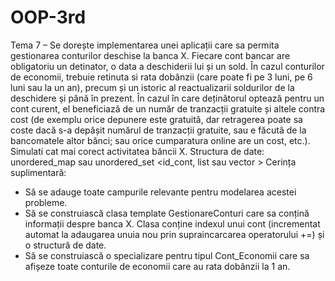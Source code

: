 # OOP-3rd
Tema 7 – Se dorește implementarea unei aplicații care sa permita gestionarea conturilor
deschise la banca X. Fiecare cont bancar are obligatoriu un detinator, o data a deschiderii lui
și un sold. În cazul conturilor de economii, trebuie retinuta si rata dobânzii (care poate fi pe 3
luni, pe 6 luni sau la un an), precum și un istoric al reactualizarii soldurilor de la deschidere și
până în prezent. În cazul în care deținătorul optează pentru un cont curent, el beneficiază de
un număr de tranzacții gratuite și altele contra cost (de exemplu orice depunere este
gratuită, dar retragerea poate sa coste dacă s-a depășit numărul de tranzacții gratuite, sau e
făcută de la bancomatele altor bănci; sau orice cumparatura online are un cost, etc.).
Simulati cat mai corect activitatea băncii X.
Structura de date: unordered_map sau unordered_set <id_cont, list sau vector <operatiuni
pe contul id_cont>>
Cerința suplimentară:
- Să se adauge toate campurile relevante pentru modelarea acestei probleme.
- Să se construiască clasa template GestionareConturi care sa conțină informații despre
banca X. Clasa conține indexul unui cont (incrementat automat la adaugarea unuia nou prin
supraincarcarea operatorului +=) și o structură de date.
- Să se construiască o specializare pentru tipul Cont_Economii care sa afișeze toate conturile
de economii care au rata dobânzii la 1 an.
